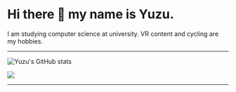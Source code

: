 # Hi there 👋 my name is Yuzu.

I am studying computer science at university. VR content and cycling are my hobbies.

---
![Yuzu's GitHub stats](https://github-readme-stats.vercel.app/api?username=yuzukq&show_icons=true&count_private=true&theme=transparent)


![](http://github-profile-summary-cards.vercel.app/api/cards/most-commit-language?username=yuzukq&count_private=true&theme=transparent)

---

<!--
### Stack 
<img src="https://skillicons.dev/icons?i=vscode,notion,latex,github,git,blender,unity,discord&theme=dark&perline=10" /> <br /><br />

<img src="https://skillicons.dev/icons?i=arduino,c,cs,python,ruby,rails,html,css,tailwindcss,javascript&theme=dark&perline=10" /> <br /><br />

<img src="https://skillicons.dev/icons?i=linux,ubuntu,bsd,cloudflare,docker,postgresql,sqlite&theme=dark&perline=15" /> <br /><br />
  
### Traning

<img src="https://skillicons.dev/icons?i=nextjs,react&theme=dark&perline=15" /> <br /><br /> -->



